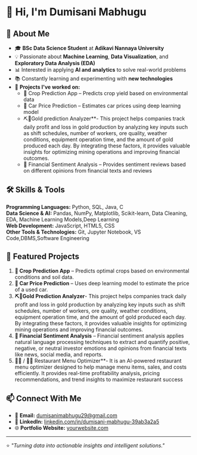 # 👋 Hi, I'm Dumisani Mabhugu  

## 🎯 About Me  
- 🎓 **BSc Data Science Student** at **Adikavi Nannaya University**  
- 💡 Passionate about **Machine Learning**, **Data Visualization**, and **Exploratory Data Analysis (EDA)** 
- 📊 Interested in applying **AI and analytics** to solve real-world problems  
- 📚 Constantly learning and experimenting with **new technologies**  
- 🔭 **Projects I've worked on:**  
  - 🌾 Crop Prediction App – Predicts crop yield based on environmental data  
  - 🚗 Car Price Prediction – Estimates car prices using deep learning model
  - ⛏️🥇Gold prediction Analyzer**- This project helps companies track daily profit and loss in gold production by analyzing key inputs such as shift schedules, number of workers, ore quality, weather conditions, equipment operation time, and the amount of gold produced each day. By integrating these factors, it provides valuable insights for optimizing mining operations and improving financial outcomes.
  -  🏥 Financial Sentiment Analysis – Provides sentiment reviews based on different opinions from financial texts and reviews 



## 🛠 Skills & Tools  

**Programming Languages:** Python, SQL, Java, C  
**Data Science & AI:** Pandas, NumPy, Matplotlib, Scikit-learn, Data Cleaning, EDA, Machine Learning Models,Deep Learning  
**Web Development:** JavaScript, HTML5, CSS  
**Other Tools & Technologies:** Git, Jupyter Notebook, VS Code,DBMS,Software Engineering 


## 📌 Featured Projects  
1. **🌾 Crop Prediction App** – Predicts optimal crops based on environmental conditions and soil data.  
2. **🚗 Car Price Prediction** – Uses deep learning model to estimate the price of a used car.  
3. **⛏️🥇Gold Prediction Analyzer**- This project helps companies track daily profit and loss in gold production by analyzing key inputs such as shift schedules, number of workers, ore quality, weather conditions, equipment operation time, and the amount of gold produced each day. By integrating these factors, it provides valuable insights for optimizing mining operations and improving financial outcomes.
4. **🏥 Financial Sentiment Analysis** – Financial sentiment analysis applies natural language processing techniques to extract and quantify positive, negative, or neutral investor emotions and opinions from financial texts like news, social media, and reports.
5. 👨‍🍳 / 👩‍🍳 Restaurant Menu Optimizer**- It is an AI-powered restaurant menu optimizer designed to help manage menu items, sales, and costs efficiently.
   It provides real-time profitability analysis, pricing recommendations, and trend insights to maximize restaurant success
   

## 📫 Connect With Me  
- 📧 **Email:** dumisanimabhugu29@gmail.com  
- 💼 **LinkedIn:** [linkedin.com/in/dumisani-mabhugu-39ab3a2a5](https://www.linkedin.com/in/dumisani-mabhugu-39ab3a2a5)  
- 🌐 **Portfolio Website:** [yourwebsite.com](#)  

---

⭐ *"Turning data into actionable insights and intelligent solutions."*  
